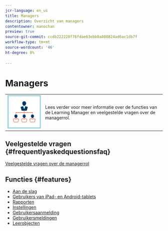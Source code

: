 ```yaml
---
jcr-language: en_us
title: Managers
description: Overzicht van managers
contentowner: manochan
preview: true
source-git-commit: ccdb222228f76fdae63ebb0a808824ad6ac1db7f
workflow-type: tm+mt
source-wordcount: '46'
ht-degree: 0%

---
```




# Managers

<table> 
 <tbody>
  <tr> 
   <td><img src="assets/manager2.png"></td> 
   <td><p>Lees verder voor meer informatie over de functies van de Learning Manager en veelgestelde vragen over de managerrol. </p></td> 
  </tr> 
 </tbody>
</table>

## Veelgestelde vragen {#frequentlyaskedquestionsfaq}

[Veelgestelde vragen over de managerrol](managers/frequently-asked-questions-for-managers.md)

## Functies {#features}

* [Aan de slag](managers/feature-summary/learning-objects.md#main-pars_header)
* [Gebruikers van iPad- en Android-tablets](managers/feature-summary/ipad-android-tablet-users.md)
* [Rapporten](managers/feature-summary/reports.md)
* [Instellingen](managers/feature-summary/settings.md)
* [Gebruikersaanmelding](managers/feature-summary/user-login.md)
* [Gebruikersmeldingen](managers/feature-summary/user-notifications.md) [](managers/feature-summary/settings.md)
* [Leerobjecten](managers/feature-summary/learning-objects.md)
